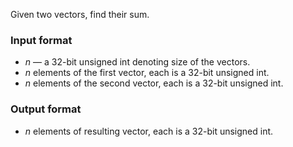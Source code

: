 Given two vectors, find their sum.

### Input format

 - $n$ &mdash; a 32-bit unsigned int denoting size of the vectors.
 - $n$ elements of the first vector, each is a 32-bit unsigned int.
 - $n$ elements of the second vector, each is a 32-bit unsigned int.

### Output format

- $n$ elements of resulting vector, each is a 32-bit unsigned int.

